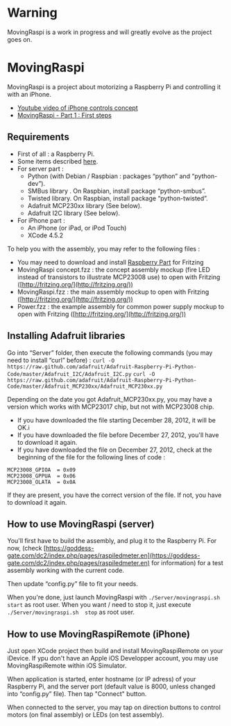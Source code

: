 Warning
=======

MovingRaspi is a work in progress and will greatly evolve as the project goes on.



MovingRaspi
===========

MovingRaspi is a project about motorizing a Raspberry Pi and controlling it with an iPhone.

* [Youtube video of iPhone controls concept](http://www.youtube.com/watch?v=zaB3agbCoIY)
* [MovingRaspi - Part 1 : First steps](https://goddess-gate.com/dc2/index.php/post/506)

Requirements
------------

* First of all : a Raspberry Pi.
* Some items described [here](https://goddess-gate.com/dc2/index.php/post/506).
* For server part :
	* Python (with Debian / Raspbian : packages “python” and “python-dev”).
	* SMBus library . On Raspbian, install package “python-smbus”.
	* Twisted library. On Raspbian, install package “python-twisted”.
	* Adafruit MCP230xx library (See below).
	* Adafruit I2C library (See below).
* For iPhone part :
	* An iPhone (or iPad, or iPod Touch)
	* XCode 4.5.2

To help you with the assembly, you may refer to the following files :

* You may need to download and install [Raspberry Part](https://github.com/adafruit/Fritzing-Library/blob/master/AdaFruit.fzbz) for Fritzing
* MovingRaspi concept.fzz : the concept assembly mockup (fire LED instead of transistors to illustrate MCP23008 use) to open with Fritzing
  ([http://fritzing.org/](http://fritzing.org/))
* MovingRaspi.fzz : the main assembly mockup to open with Fritzing
  ([http://fritzing.org/](http://fritzing.org/))
* Power.fzz : the example assembly for common power supply mockup to open with Fritzing
  ([http://fritzing.org/](http://fritzing.org/))


Installing Adafruit libraries
-----------------------------

Go into “Server” folder, then execute the following commands (you may need to install “curl” before) :
`curl -O https://raw.github.com/adafruit/Adafruit-Raspberry-Pi-Python-Code/master/Adafruit_I2C/Adafruit_I2C.py`
`curl -O https://raw.github.com/adafruit/Adafruit-Raspberry-Pi-Python-Code/master/Adafruit_MCP230xx/Adafruit_MCP230xx.py`

Depending on the date you got Adafruit\_MCP230xx.py, you may have a version which works with MCP23017 chip, but not with MCP23008 chip.

* If you have downloaded the file starting December 28, 2012, it will be OK.i
* If you have downloaded the file before December 27, 2012, you'll have to download it again.
* If you have downloaded the file on December 27, 2012, check at the beginning of the file for the following lines of code :

```
MCP23008_GPIOA  = 0x09
MCP23008_GPPUA  = 0x06
MCP23008_OLATA  = 0x0A
```

If they are present, you have the correct version of the file. If not, you have to download it again.

How to use MovingRaspi (server)
-------------------------------

You'll first have to build the assembly, and plug it to the Raspberry Pi. For now, (check [https://goddess-gate.com/dc2/index.php/pages/raspiledmeter.en](https://goddess-gate.com/dc2/index.php/pages/raspiledmeter.en) for information) for a test assembly working with the current code.

Then update “config.py” file to fit your needs.

When you're done, just launch MovingRaspi with `./Server/movingraspi.sh start` as
  root user. When you want / need to stop it, just execute `./Server/movingraspi.sh  stop` as root user.


How to use MovingRaspiRemote (iPhone)
-------------------------------------

Just open XCode project then build and install MovingRaspiRemote on your iDevice. If ypu don't have an Apple iOS Developper account, you may use MovingRaspiRemote within iOS Simulator.

When application is started, enter hostname (or IP adress) of your Raspberry Pi, and the server port (default value is 8000, unless changed into “config.py” file). Then tap "Connect" button.

When connected to the server, you may tap on direction buttons to control motors (on final assembly) or LEDs (on test assembly).
